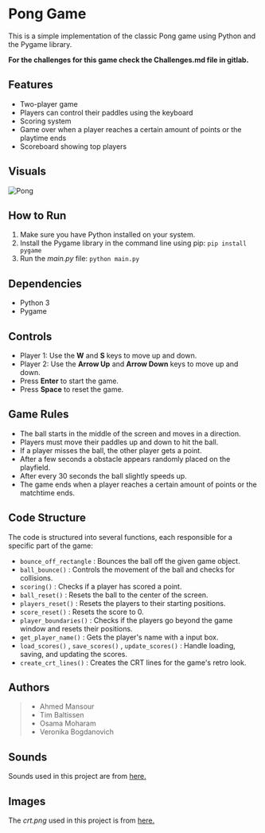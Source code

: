 # **Pong Game**

This is a simple implementation of the classic Pong game using Python and the Pygame library.

**For the challenges for this game check the Challenges.md file in gitlab.**


## Features

- Two-player game
- Players can control their paddles using the keyboard
- Scoring system
- Game over when a player reaches a certain amount of points or the playtime ends
- Scoreboard showing top players

## Visuals
![Pong](/graphics/pong.png)

## How to Run

1. Make sure you have Python installed on your system.
2. Install the Pygame library in the command line using pip: `pip install pygame`
3. Run the *main.py* file: `python main.py`

## Dependencies
- Python 3
- Pygame

## Controls

- Player 1: Use the **W** and **S** keys to move up and down.
- Player 2: Use the **Arrow Up** and **Arrow Down** keys to move up and down.
- Press **Enter** to start the game.
- Press **Space** to reset the game.

## Game Rules

- The ball starts in the middle of the screen and moves in a direction.
- Players must move their paddles up and down to hit the ball.
- If a player misses the ball, the other player gets a point.
- After a few seconds a obstacle appears randomly placed on the playfield.
- After every 30 seconds the ball slightly speeds up.
- The game ends when a player reaches a certain amount of points or the matchtime ends.

## Code Structure
The code is structured into several functions, each responsible for a specific part of the game:

- `bounce_off_rectangle` : Bounces the ball off the given game object.
- `ball_bounce()` : Controls the movement of the ball and checks for collisions.
- `scoring()` : Checks if a player has scored a point.
- `ball_reset()` : Resets the ball to the center of the screen.
- `players_reset()` : Resets the players to their starting positions.
- `score_reset()` : Resets the score to 0.
- `player_boundaries()` : Checks if the players go beyond the game window and resets their positions.
- `get_player_name()` : Gets the player's name with a input box.
- `load_scores()` , `save_scores()` , `update_scores()` : Handle loading, saving, and updating the scores.
- `create_crt_lines()` : Creates the CRT lines for the game's retro look.

## Authors
>- Ahmed Mansour
>- Tim Baltissen
>- Osama Moharam
>- Veronika Bogdanovich

## Sounds
Sounds used in this project are from [here.](https://opengameart.org/)

## Images
The *crt.png* used in this project is from [here.](https://github.com/clear-code-projects/Space-invaders/tree/main/graphics)